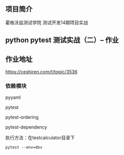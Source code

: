 ## 项目简介

霍格沃兹测试学院 测试开发14期项目实战

## python pytest 测试实战（二）– 作业
## 作业地址
https://ceshiren.com/t/topic/3536

### 依赖模块

pyyaml

pytest

pytest-ordering

pytest-dependency

执行方法：在testcalculator目录下
```
pytest --env=dev

```